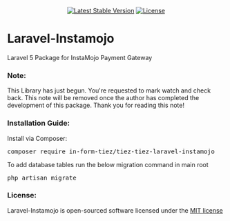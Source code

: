 <p align="center">
<a href="https://packagist.org/packages/in-form-tiez/tiez-laravel-instamojo"><img src="https://poser.pugx.org/in-form-tiez/tiez-laravel-instamojo/v/stable" alt="Latest Stable Version"></a>
<a href="https://github.com/in-form-tiez/tiez-laravel-instamojo/blob/master/LICENSE"><img src="https://poser.pugx.org/in-form-tiez/tiez-laravel-instamojo/license" alt="License"></a>
</p>

# Laravel-Instamojo
Laravel 5 Package for InstaMojo Payment Gateway

### Note:
This Library has just begun. You're requested to mark watch and check back. 
This note will be removed once the author has completed the development of this package.
Thank you for reading this note!

### Installation Guide:
Install via Composer:
<pre>composer require in-form-tiez/tiez-tiez-laravel-instamojo</pre>

To add database tables run the below migration command in main root<pre>php artisan migrate</pre>

### License:
Laravel-Instamojo is open-sourced software licensed under the <a href='https://github.com/in-form-tiez/tiez-laravel-instamojo/blob/master/LICENSE'>MIT license</a>